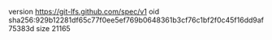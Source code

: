 version https://git-lfs.github.com/spec/v1
oid sha256:929b12281df65c77f0ee5ef769b0648361b3cf76c1bf2f0c45f16dd9af75383d
size 21165
